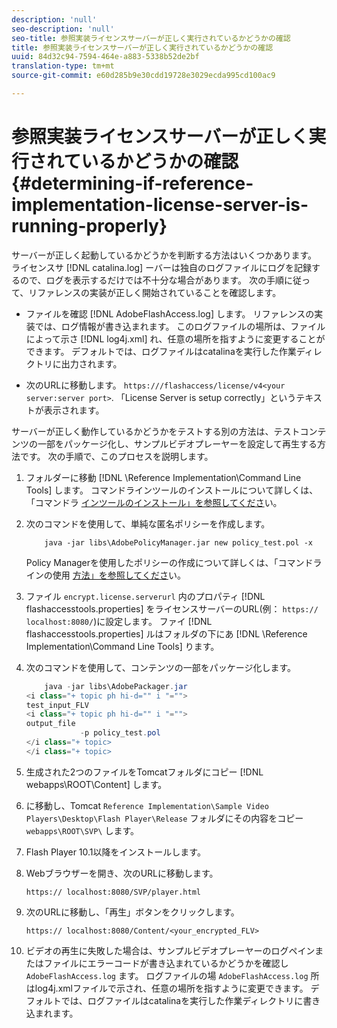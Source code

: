 ```yaml
---
description: 'null'
seo-description: 'null'
seo-title: 参照実装ライセンスサーバーが正しく実行されているかどうかの確認
title: 参照実装ライセンスサーバーが正しく実行されているかどうかの確認
uuid: 84d32c94-7594-464e-a883-5338b52de2bf
translation-type: tm+mt
source-git-commit: e60d285b9e30cdd19728e3029ecda995cd100ac9

---
```



# 参照実装ライセンスサーバーが正しく実行されているかどうかの確認 {#determining-if-reference-implementation-license-server-is-running-properly}

サーバーが正しく起動しているかどうかを判断する方法はいくつかあります。 ライセンスサ [!DNL catalina.log] ーバーは独自のログファイルにログを記録するので、ログを表示するだけでは不十分な場合があります。 次の手順に従って、リファレンスの実装が正しく開始されていることを確認します。

* ファイルを確認 [!DNL AdobeFlashAccess.log] します。 リファレンスの実装では、ログ情報が書き込まれます。 このログファイルの場所は、ファイルによって示さ [!DNL log4j.xml] れ、任意の場所を指すように変更することができます。 デフォルトでは、ログファイルはcatalinaを実行した作業ディレクトリに出力されます。

* 次のURLに移動します。 `https:///flashaccess/license/v4<your server:server port>`. 「License Server is setup correctly」というテキストが表示されます。

サーバーが正しく動作しているかどうかをテストする別の方法は、テストコンテンツの一部をパッケージ化し、サンプルビデオプレーヤーを設定して再生する方法です。 次の手順で、このプロセスを説明します。

1. フォルダーに移動 [!DNL \Reference Implementation\Command Line Tools] します。 コマンドラインツールのインストールについて詳しくは、「コマンドラ [インツールのインストール」を参照してくださ](../aaxs-reference-implementations/command-line-tools/aaxs-ref-impl-command-line-overview.md#installing-the-command-line-tools)い。

1. 次のコマンドを使用して、単純な匿名ポリシーを作成します。

   ```
       java -jar libs\AdobePolicyManager.jar new policy_test.pol -x
   ```

   Policy Managerを使用したポリシーの作成について詳しくは、「コマンドラインの使用 [方法」を参照してくださ](../aaxs-reference-implementations/command-line-tools/policy-manager/command-line-usage.md)い。

1. ファイル `encrypt.license.serverurl` 内のプロパティ [!DNL flashaccesstools.properties] をライセンスサーバーのURL(例： `https:// localhost:8080/`)に設定します。 ファイ [!DNL flashaccesstools.properties] ルはフォルダの下にあ [!DNL \Reference Implementation\Command Line Tools] ります。

1. 次のコマンドを使用して、コンテンツの一部をパッケージ化します。

   ```java
       java -jar libs\AdobePackager.jar  
   <i class="+ topic ph hi-d="" i "="">
   test_input_FLV  
   <i class="+ topic ph hi-d="" i "="">
   output_file  
               -p policy_test.pol 
   </i class="+ topic> 
   </i class="+ topic>
   ```

1. 生成された2つのファイルをTomcatフォルダにコピー [!DNL webapps\ROOT\Content] します。
1. に移動し、Tomcat `Reference Implementation\Sample Video Players\Desktop\Flash Player\Release` フォルダにその内容をコピー `webapps\ROOT\SVP\` します。
1. Flash Player 10.1以降をインストールします。
1. Webブラウザーを開き、次のURLに移動します。

   `https:// localhost:8080/SVP/player.html`
1. 次のURLに移動し、「再生」ボタンをクリックします。

   `https:// localhost:8080/Content/<your_encrypted_FLV>`
1. ビデオの再生に失敗した場合は、サンプルビデオプレーヤーのログペインまたはファイルにエラーコードが書き込まれているかどうかを確認し `AdobeFlashAccess.log` ます。 ログファイルの場 `AdobeFlashAccess.log` 所はlog4j.xmlファイルで示され、任意の場所を指すように変更できます。 デフォルトでは、ログファイルはcatalinaを実行した作業ディレクトリに書き込まれます。
